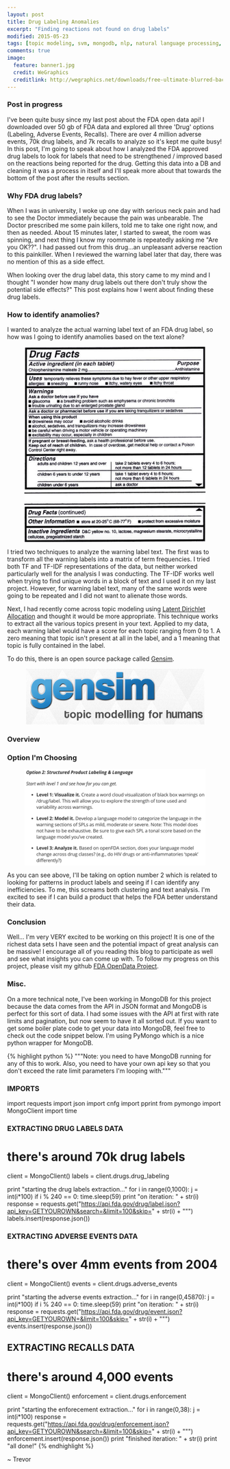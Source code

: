 ```yaml
---
layout: post
title: Drug Labeling Anomalies
excerpt: "Finding reactions not found on drug labels"
modified: 2015-05-23
tags: [topic modeling, svm, mongodb, nlp, natural language processing, python, statistics, metis]
comments: true
image:
  feature: banner1.jpg
  credit: WeGraphics
  creditlink: http://wegraphics.net/downloads/free-ultimate-blurred-background-pack/
---
```

### Post in progress

I've been quite busy since my last post about the FDA open data api!  I downloaded over 50 gb of FDA data and explored all three 'Drug' options (Labeling, Adverse Events, Recalls).  There are over 4 million adverse events, 70k drug labels, and 7k recalls to analyze so it's kept me quite busy!  In this post, I'm going to speak about how I analyzed the FDA approved drug labels to look for labels that need to be strengthened / improved based on the reactions being reported for the drug.  Getting this data into a DB and cleaning it was a process in itself and I'll speak more about that towards the bottom of the post after the results section.

### Why FDA drug labels?
When I was in university, I woke up one day with serious neck pain and had to see the Doctor immediately because the pain was unbearable.  The Doctor prescribed me some pain killers, told me to take one right now, and then as needed.  About 15 minutes later, I started to sweat, the room was spinning, and next thing I know my roommate is repeatedly asking me "Are you OK??".  I had passed out from this drug...an unpleasant adverse reaction to this painkiller.  When I reviewed the warning label later that day, there was no mention of this as a side effect.

When looking over the drug label data, this story came to my mind and I thought "I wonder how many drug labels out there don't truly show the potential side effects?"  This post explains how I went about finding these drug labels.

### How to identify anamolies?
I wanted to analyze the actual warning label text of an FDA drug label, so how was I going to identify anamolies based on the text alone?

<figure>
  <a href="/images/fda_drug_label.png"><img style="display:block; margin: 0 auto;" src="/images/fda_drug_label.png"></a>
</figure>

I tried two techniques to analyze the warning label text.  The first was to transform all the warning labels into a matrix of term frequencies.  I tried both TF and TF-IDF representations of the data, but neither worked particularly well for the analysis I was conducting.  The TF-IDF works well when trying to find unique words in a block of text and I used it on my last project.  However, for warning label text, many of the same words were going to be repeated and I did not want to alienate those words.

Next, I had recently come across topic modeling using [Latent Dirichlet Allocation][1] and thought it would be more appropriate.  This technique works to extract all the various topics present in your text.  Applied to my data, each warning label would have a score for each topic ranging from 0 to 1.  A zero meaning that topic isn't present at all in the label, and a 1 meaning that topic is fully contained in the label.

To do this, there is an open source package called [Gensim][2].

<figure>
  <a href="/images/gensim.png"><img style="display:block; margin: 0 auto;" src="/images/gensim.png"></a>
</figure>



### Overview


### Option I'm Choosing

<figure>
  <a href="/images/competition2.png"><img style="display:block; margin: 0 auto;" src="/images/competition2.png"></a>
</figure>


As you can see above, I'll be taking on option number 2 which is related to looking for patterns in product labels and seeing if I can identify any inefficiencies.  To me, this screams both clustering and text analysis.  I'm excited to see if I can build a product that helps the FDA better understand their data.

### Conclusion

Well... I'm very VERY excited to be working on this project!  It is one of the richest data sets I have seen and the potential impact of great analysis can be massive!  I encourage all of you reading this blog to participate as well and see what insights you can come up with.  To follow my progress on this project, please visit my github [FDA OpenData Project][3].

### Misc.

On a more technical note, I've been working in MongoDB for this project because the data comes from the API in JSON format and MongoDB is perfect for this sort of data.  I had some issues with the API at first with rate limits and pagination, but now seem to have it all sorted out.  If you want to get some boiler plate code to get your data into MongoDB, feel free to check out the code snippet below.  I'm using PyMongo which is a nice python wrapper for MongoDB.

{% highlight python %}
"""Note: you need to have MongoDB running for any of this to work.
  Also, you need to have your own api key so that you don't exceed
  the rate limit parameters I'm looping with."""

### IMPORTS ###
import requests
import json
import cnfg
import pprint
from pymongo import MongoClient
import time

### EXTRACTING DRUG LABELS DATA ###
# there's around 70k drug labels
client = MongoClient()
labels = client.drugs.drug_labeling

print "starting the drug labels extraction..."
for i in range(0,1000):
    j = int(i*100)
    if i % 240 == 0:
        time.sleep(59)
        print "on iteration: " + str(i)
    response = requests.get("https://api.fda.gov/drug/label.json?api_key=GETYOUROWN&search=&limit=100&skip=" + str(i) + "\"")
    labels.insert(response.json())


### EXTRACTING ADVERSE EVENTS DATA ###
# there's over 4mm events from 2004

client = MongoClient()
events = client.drugs.adverse_events

print "starting the adverse events extraction..."
for i in range(0,45870):
    j = int(i*100)
    if i % 240 == 0:
        time.sleep(59)
        print "on iteration: " + str(i)
    response = requests.get("https://api.fda.gov/drug/event.json?api_key=GETYOUROWN=&limit=100&skip=" + str(i) + "\"")
    events.insert(response.json())

## EXTRACTING RECALLS DATA ###
# there's around 4,000 events

client = MongoClient()
enforcement = client.drugs.enforcement

print "starting the enforecement extraction..."
for i in range(0,38):
    j = int(i*100)
    response = requests.get("https://api.fda.gov/drug/enforcement.json?api_key=GETYOUROWN&search=&limit=100&skip=" + str(i) + "\"")
    enforcement.insert(response.json())
    print "finished iteration: " + str(i)
print "all done!"
{% endhighlight %}


~ Trevor

[1]: https://en.wikipedia.org/wiki/Latent_Dirichlet_allocation
[2]: https://radimrehurek.com/gensim/
[3]: https://github.com/trevor-smith/FDA_OpenData
